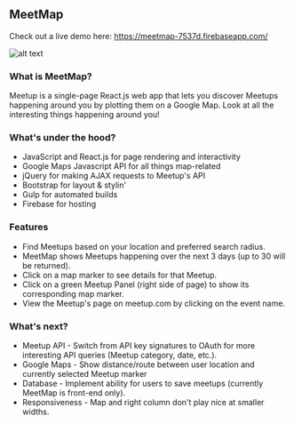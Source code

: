 ## MeetMap

Check out a live demo here: https://meetmap-7537d.firebaseapp.com/

![alt text](https://github.com/eaylward8/uo-mid-level-project-meetmap/blob/master/meetmap-screenshot.png "MeetMap Screenshot")

### What is MeetMap?
Meetup is a single-page React.js web app that lets you discover Meetups happening around you by plotting them on a Google Map. Look at all the interesting things happening around you!

### What's under the hood?
* JavaScript and React.js for page rendering and interactivity
* Google Maps Javascript API for all things map-related
* jQuery for making AJAX requests to Meetup's API
* Bootstrap for layout & stylin'
* Gulp for automated builds
* Firebase for hosting

### Features
* Find Meetups based on your location and preferred search radius.
* MeetMap shows Meetups happening over the next 3 days (up to 30 will be returned).
* Click on a map marker to see details for that Meetup.
* Click on a green Meetup Panel (right side of page) to show its corresponding map marker.
* View the Meetup's page on meetup.com by clicking on the event name.

### What's next?
* Meetup API - Switch from API key signatures to OAuth for more interesting API queries (Meetup category, date, etc.).
* Google Maps - Show distance/route between user location and currently selected Meetup marker
* Database - Implement ability for users to save meetups (currently MeetMap is front-end only).
* Responsiveness - Map and right column don't play nice at smaller widths.
